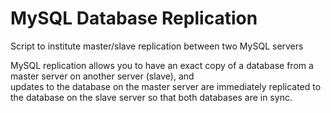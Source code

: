 MySQL Database Replication
==========================
Script to institute master/slave replication between two MySQL servers

MySQL replication allows you to have an exact copy of a database from a master server on another server (slave), and  
updates to the database on the master server are immediately replicated to the database on the slave server 
so that both databases are in sync. 
